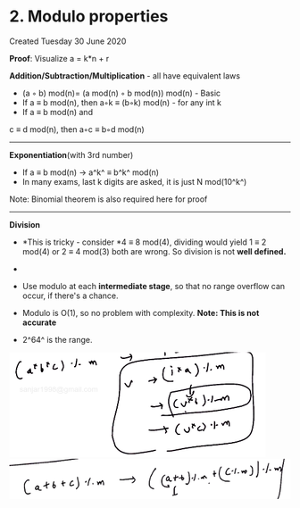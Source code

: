 # 2. Modulo properties
Created Tuesday 30 June 2020

**Proof**: Visualize a = k*n + r

**Addition/Subtraction/Multiplication** - all have equivalent laws

* (a ◦ b) mod(n)= (a mod(n) ◦ b mod(n)) mod(n) - Basic
* If a ≡ b mod(n), then a◦k ≡ (b◦k) mod(n) - for any int k
* If a ≡ b mod(n) and

 c ≡ d mod(n), then
 a◦c ≡ b◦d mod(n)


*****

**Exponentiation**(with 3rd number)

* If a ≡ b mod(n) → a^k^ ≡ b^k^ mod(n)
* In many exams, last k digits are asked, it is just N mod(10^k^)

Note: Binomial theorem is also required here for proof


*****

**Division**

* *This is tricky - consider *4 ≡ 8 mod(4), dividing would yield 1 ≡ 2 mod(4) or 2 ≡ 4 mod(3) both are wrong. So division is not **well defined.**
* 




* Use modulo at each **intermediate stage**, so that no range overflow can occur, if there's a chance.
* Modulo is O(1), so no problem with complexity. **Note: This is not accurate**
* 2^64^ is the range.

![](2._Modulo_properties/pasted_image.png) ![](2._Modulo_properties/pasted_image001.png)

